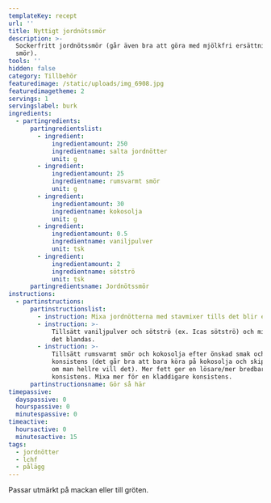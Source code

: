 ```yaml
---
templateKey: recept
url: ''
title: Nyttigt jordnötssmör
description: >-
  Sockerfritt jordnötssmör (går även bra att göra med mjölkfri ersättning för
  smör).
tools: ''
hidden: false
category: Tillbehör
featuredimage: /static/uploads/img_6908.jpg
featuredimagetheme: 2
servings: 1
servingslabel: burk
ingredients:
  - partingredients:
      partingredientslist:
        - ingredient:
            ingredientamount: 250
            ingredientname: salta jordnötter
            unit: g
        - ingredient:
            ingredientamount: 25
            ingredientname: rumsvarmt smör
            unit: g
        - ingredient:
            ingredientamount: 30
            ingredientname: kokosolja
            unit: g
        - ingredient:
            ingredientamount: 0.5
            ingredientname: vaniljpulver
            unit: tsk
        - ingredient:
            ingredientamount: 2
            ingredientname: sötströ
            unit: tsk
      partingredientsname: Jordnötssmör
instructions:
  - partinstructions:
      partinstructionslist:
        - instruction: Mixa jordnötterna med stavmixer tills det blir en kladdig massa.
        - instruction: >-
            Tillsätt vaniljpulver och sötströ (ex. Icas sötströ) och mixa så att
            det blandas.
        - instruction: >-
            Tillsätt rumsvarmt smör och kokosolja efter önskad smak och
            konsistens (det går bra att bara köra på kokosolja och skippa smöret
            om man hellre vill det). Mer fett ger en lösare/mer bredbar
            konsistens. Mixa mer för en kladdigare konsistens.
      partinstructionsname: Gör så här
timepassive:
  dayspassive: 0
  hourspassive: 0
  minutespassive: 0
timeactive:
  hoursactive: 0
  minutesactive: 15
tags:
  - jordnötter
  - lchf
  - pålägg
---
```


Passar utmärkt på mackan eller till gröten.

